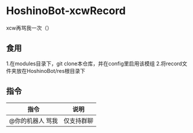 # HoshinoBot-xcwRecord
xcw再骂我一次（）
## 食用
1.在modules目录下，git clone本仓库，并在config里启用该模组
2.将record文件夹放在HoshinoBot/res根目录下
## 指令
|指令|说明|
|-----|-----|
|@你的机器人 骂我|仅支持群聊|